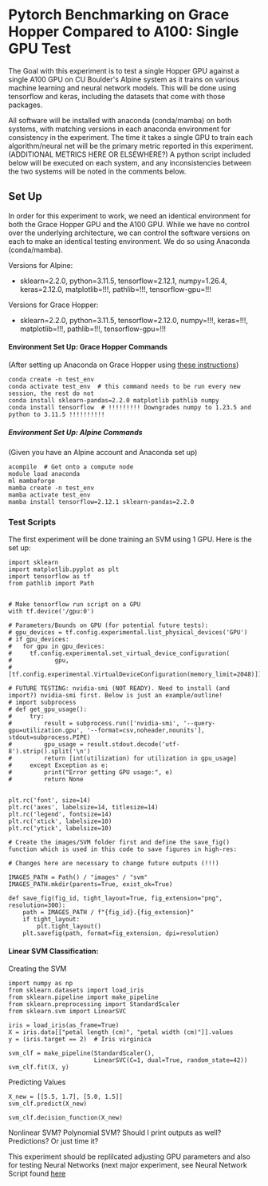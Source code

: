 
# Pytorch Benchmarking on Grace Hopper Compared to A100: Single GPU Test

The Goal with this experiment is to test a single Hopper GPU against a single A100 GPU on CU Boulder's Alpine system as it trains on various machine learning and neural network models. This will be done using tensorflow and keras, including the datasets that come with those packages.

All software will be installed with anaconda (conda/mamba) on both systems, with matching versions in each anaconda environment for consistency in the experiment. The time it takes a single GPU to train each algorithm/neural net will be the primary metric reported in this experiment. (ADDITIONAL METRICS HERE OR ELSEWHERE?) A python script included below will be executed on each system, and any inconsistencies between the two systems will be noted in the comments below.

## Set Up
In order for this experiment to work, we need an identical environment for both the Grace Hopper GPU and the A100 GPU. While we have no control over the underlying architecture, we can control the software versions on each to make an identical testing environment. We do so using Anaconda (conda/mamba).


Versions for Alpine:
- sklearn=2.2.0, python=3.11.5, tensorflow=2.12.1, numpy=1.26.4, keras=2.12.0, matplotlib=!!!, pathlib=!!!, tensorflow-gpu=!!!

Versions for Grace Hopper:
- sklearn=2.2.0, python=3.11.5, tensorflow=2.12.0, numpy=!!!, keras=!!!, matplotlib=!!!, pathlib=!!!, tensorflow-gpu=!!!

#### Environment Set Up: Grace Hopper Commands

(After setting up Anaconda on Grace Hopper using [these instructions](https://github.com/kf-cuanschutz/NVIDIA_Grace_Hopper_benchmarking_logs_/blob/main/README.md))

```
conda create -n test_env
conda activate test_env  # this command needs to be run every new session, the rest do not
conda install sklearn-pandas=2.2.0 matplotlib pathlib numpy
conda install tensorflow  # !!!!!!!!! Downgrades numpy to 1.23.5 and python to 3.11.5 !!!!!!!!!!
```

##### Environment Set Up: Alpine Commands

(Given you have an Alpine account and Anaconda set up)
```
acompile  # Get onto a compute node
module load anaconda
ml mambaforge
mamba create -n test_env
mamba activate test_env
mamba install tensorflow=2.12.1 sklearn-pandas=2.2.0

```

### Test Scripts

The first experiment will be done training an SVM using 1 GPU. Here is the set up:

```
import sklearn
import matplotlib.pyplot as plt
import tensorflow as tf
from pathlib import Path


# Make tensorflow run script on a GPU
with tf.device('/gpu:0')

# Parameters/Bounds on GPU (for potential future tests):
# gpu_devices = tf.config.experimental.list_physical_devices('GPU')
# if gpu_devices:
#   for gpu in gpu_devices:
#     tf.config.experimental.set_virtual_device_configuration(
#            gpu,
#            [tf.config.experimental.VirtualDeviceConfiguration(memory_limit=2048)])

# FUTURE TESTING: nvidia-smi (NOT READY). Need to install (and import?) nvidia-smi first. Below is just an example/outline!
# import subprocess
# def get_gpu_usage():
#     try:
#         result = subprocess.run(['nvidia-smi', '--query-gpu=utilization.gpu', '--format=csv,noheader,nounits'], stdout=subprocess.PIPE)
#         gpu_usage = result.stdout.decode('utf-8').strip().split('\n')
#         return [int(utilization) for utilization in gpu_usage]
#     except Exception as e:
#         print("Error getting GPU usage:", e)
#         return None


plt.rc('font', size=14)
plt.rc('axes', labelsize=14, titlesize=14)
plt.rc('legend', fontsize=14)
plt.rc('xtick', labelsize=10)
plt.rc('ytick', labelsize=10)

# Create the images/SVM folder first and define the save_fig() function which is used in this code to save figures in high-res:

# Changes here are necessary to change future outputs (!!!)

IMAGES_PATH = Path() / "images" / "svm"
IMAGES_PATH.mkdir(parents=True, exist_ok=True)

def save_fig(fig_id, tight_layout=True, fig_extension="png", resolution=300):
    path = IMAGES_PATH / f"{fig_id}.{fig_extension}"
    if tight_layout:
        plt.tight_layout()
    plt.savefig(path, format=fig_extension, dpi=resolution)
```

#### Linear SVM Classification:

Creating the SVM

```
import numpy as np
from sklearn.datasets import load_iris
from sklearn.pipeline import make_pipeline
from sklearn.preprocessing import StandardScaler
from sklearn.svm import LinearSVC

iris = load_iris(as_frame=True)
X = iris.data[["petal length (cm)", "petal width (cm)"]].values
y = (iris.target == 2)  # Iris virginica

svm_clf = make_pipeline(StandardScaler(),
                        LinearSVC(C=1, dual=True, random_state=42))
svm_clf.fit(X, y)
```

Predicting Values

```
X_new = [[5.5, 1.7], [5.0, 1.5]]
svm_clf.predict(X_new)

svm_clf.decision_function(X_new)
```

Nonlinear SVM? Polynomial SVM? Should I print outputs as well? Predictions? Or just time it?

This experiment should be replilcated adjusting GPU parameters and also for testing Neural Networks (next major experiment, see Neural Network Script found [here](https://github.com/ageron/handson-ml3/blob/main/10_neural_nets_with_keras.ipynb)
